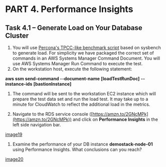 # PART 4. Performance Insights

## Task 4.1 – Generate Load on Your Database Cluster

1. You will use [Percona&#39;s TPCC-like benchmark script](https://github.com/Percona-Lab/sysbench-tpcc) based on sysbench to generate load. For simplicity we have packaged the correct set of commands in an AWS Systems Manager Command Document. You will use AWS Systems Manager Run Command to execute the test.
2. On the workstation host, execute the following statement:

**aws ssm send-command --document-name** **[loadTestRunDoc]**  **--instance-ids** **[bastionInstance]**

1. The command will be sent to the workstation EC2 instance which will prepare the test data set and run the load test. It may take up to a minute for CloudWatch to reflect the additional load in the metrics.

1. Navigate to the RDS service console ([https://amzn.to/2GNcMPk](https://amzn.to/2GNcMPk)) and click on **Performance Insights** in the left side navigation bar.

[image19](./img/image019.png)


1. Examine the performance of your DB instance **demostack-node-01** using Performance Insights. What conclusions can you reach?

[image20](./img/image020.png)


